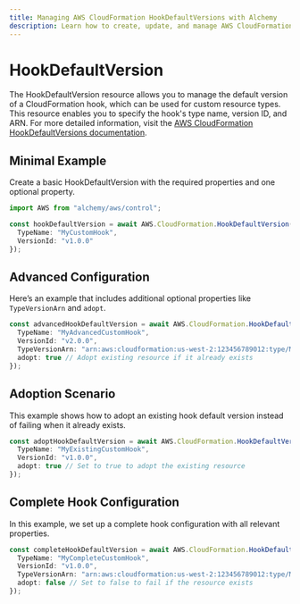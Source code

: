 ```yaml
---
title: Managing AWS CloudFormation HookDefaultVersions with Alchemy
description: Learn how to create, update, and manage AWS CloudFormation HookDefaultVersions using Alchemy Cloud Control.
---
```


# HookDefaultVersion

The HookDefaultVersion resource allows you to manage the default version of a CloudFormation hook, which can be used for custom resource types. This resource enables you to specify the hook's type name, version ID, and ARN. For more detailed information, visit the [AWS CloudFormation HookDefaultVersions documentation](https://docs.aws.amazon.com/cloudformation/latest/userguide/).

## Minimal Example

Create a basic HookDefaultVersion with the required properties and one optional property.

```ts
import AWS from "alchemy/aws/control";

const hookDefaultVersion = await AWS.CloudFormation.HookDefaultVersion("MyHookDefaultVersion", {
  TypeName: "MyCustomHook",
  VersionId: "v1.0.0"
});
```

## Advanced Configuration

Here’s an example that includes additional optional properties like `TypeVersionArn` and `adopt`.

```ts
const advancedHookDefaultVersion = await AWS.CloudFormation.HookDefaultVersion("AdvancedHookDefaultVersion", {
  TypeName: "MyAdvancedCustomHook",
  VersionId: "v2.0.0",
  TypeVersionArn: "arn:aws:cloudformation:us-west-2:123456789012:type/MyAdvancedCustomHook/v2.0.0",
  adopt: true // Adopt existing resource if it already exists
});
```

## Adoption Scenario

This example shows how to adopt an existing hook default version instead of failing when it already exists.

```ts
const adoptHookDefaultVersion = await AWS.CloudFormation.HookDefaultVersion("AdoptExistingHook", {
  TypeName: "MyExistingCustomHook",
  VersionId: "v1.0.0",
  adopt: true // Set to true to adopt the existing resource
});
```

## Complete Hook Configuration

In this example, we set up a complete hook configuration with all relevant properties.

```ts
const completeHookDefaultVersion = await AWS.CloudFormation.HookDefaultVersion("CompleteHook", {
  TypeName: "MyCompleteCustomHook",
  VersionId: "v1.0.0",
  TypeVersionArn: "arn:aws:cloudformation:us-west-2:123456789012:type/MyCompleteCustomHook/v1.0.0",
  adopt: false // Set to false to fail if the resource exists
});
```